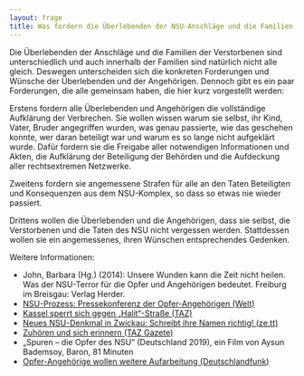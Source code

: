 ```yaml
---
layout: frage
title: Was fordern die Überlebenden der NSU-Anschläge und die Familien der Verstorbenen?
---
```


Die Überlebenden der Anschläge und die Familien der Verstorbenen sind unterschiedlich und auch innerhalb der Familien sind natürlich nicht alle gleich. Deswegen unterscheiden sich die konkreten Forderungen und Wünsche der Überlebenden und der Angehörigen. Dennoch gibt es ein paar Forderungen, die alle gemeinsam haben, die hier kurz vorgestellt werden:

Erstens fordern alle Überlebenden und Angehörigen die vollständige Aufklärung der Verbrechen. Sie wollen wissen warum sie selbst, ihr Kind, Vater, Bruder angegriffen wurden, was genau passierte, wie das geschehen konnte, wer daran beteiligt war und warum es so lange nicht aufgeklärt wurde. Dafür fordern sie die Freigabe aller notwendigen Informationen und Akten, die Aufklärung der Beteiligung der Behörden und die Aufdeckung aller rechtsextremen Netzwerke.

Zweitens fordern sie angemessene Strafen für alle an den Taten Beteiligten und Konsequenzen aus dem NSU-Komplex, so dass so etwas nie wieder passiert.

Drittens wollen die Überlebenden und die Angehörigen, dass sie selbst, die Verstorbenen und die Taten des NSU nicht vergessen werden. Stattdessen wollen sie ein angemessenes, ihren Wünschen entsprechendes Gedenken.


Weitere Informationen:

- John, Barbara (Hg.) (2014): Unsere Wunden kann die Zeit nicht heilen. Was der NSU-Terror für die Opfer und Angehörigen bedeutet. Freiburg im Breisgau: Verlag Herder.
- [NSU-Prozess: Pressekonferenz der Opfer-Angehörigen (Welt)](https://www.youtube.com/watch?v=A8k3sTBDBPk)
- [Kassel sperrt sich gegen „Halit“-Straße (TAZ)](https://taz.de/Neonazi-Morde/!5098207/) 
- [Neues NSU-Denkmal in Zwickau: Schreibt ihre Namen richtig! (ze.tt)](https://ze.tt/neues-nsu-denkmal-in-zwickau-schreibt-ihre-namen-richtig/)
- [Zuhören und sich erinnern (TAZ Gazete)](https://gazete.taz.de/article/?article=!5624154)
- „Spuren – die Opfer des NSU“ (Deutschland 2019), ein Film von Aysun Bademsoy, Baron, 81 Minuten 
- [Opfer-Angehörige wollen weitere Aufarbeitung (Deutschlandfunk)](https://www.deutschlandfunkkultur.de/empoerung-ueber-nsu-urteil-opfer-angehoerige-wollen-weitere.2165.de.html?dram:article_id=422696) 
